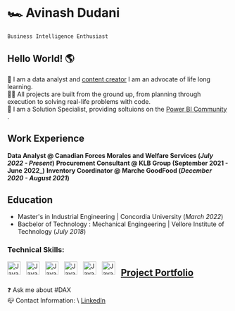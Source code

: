 # 🏎 Avinash Dudani

`Business Intelligence Enthusiast`

## Hello World! 🌎

🎯 I am a data analyst and  [content creator](https://www.youtube.com/@PowerBI_Forum/featured) I am an advocate of life long learning. \
🏄‍♂️ All projects are built from the ground up, from planning through execution to solving real-life problems with code.\
💬 I am a Solution Specialist, providing soltuions on the [Power BI Community](https://community.powerbi.com/t5/user/viewprofilepage/user-id/491338) .


## Work Experience
**Data Analyst @ Canadian Forces Morales and Welfare Services (_July 2022 - Present_)**
**Procurement Consultant @ KLB Group (September 2021 - June 2022_)**
**Inventory Coordinator @ Marche GoodFood (_December 2020 - August 2021_)**

## Education						       		
- Master's in Industrial Engineering	| Concordia University (_March 2022_)	 			        		
- Bacbelor of Technology : Mechanical Engingeering | Vellore Institute of Technology (_July 2018_)


### Technical Skills:
<img align="left" alt ="Java" width="30px" style="padding-right:10px;" src="https://upload.wikimedia.org/wikipedia/commons/thumb/c/cf/New_Power_BI_Logo.svg/600px-New_Power_BI_Logo.svg.png?20210102182532">
<img align="left" alt ="Java" width="30px" style="padding-right:10px;" src="https://upload.wikimedia.org/wikipedia/commons/b/b9/DAX_logo.svg">
<img align="left" alt ="Java" width="30px" style="padding-right:10px;" src="https://www.myonlinetraininghub.com/wp-content/uploads/2016/02/power_query_thumb.png">
<img align="left" alt ="Java" width="30px" style="padding-right:10px;" src="https://cdn.jsdelivr.net/gh/devicons/devicon/icons/python/python-original.svg">
<img align="left" alt ="Java" width="30px" style="padding-right:10px;" src="https://cdn.jsdelivr.net/gh/devicons/devicon/icons/azure/azure-original.svg">
<img align="left" alt ="Java" width="30px" style="padding-right:10px;" src="https://cdn.jsdelivr.net/gh/devicons/devicon/icons/postgresql/postgresql-original.svg"> 


## [Project Portfolio](https://avixd.github.io/dudaniavinash.github.io/)

❓ Ask me about #DAX   \
📪 Contact Information: \ [LinkedIn](https://www.linkedin.com/in/avinash-dudani/)

<!---
avixd/avixd is a ✨ special ✨ repository because its `README.md` (this file) appears on your GitHub profile.
You can click the Preview link to take a look at your changes.
--->
